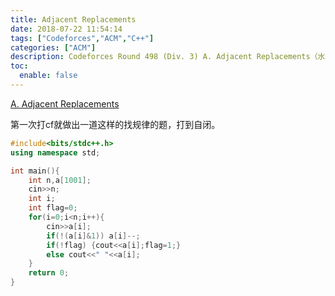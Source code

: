 ```yaml
---
title: Adjacent Replacements
date: 2018-07-22 11:54:14
tags: ["Codeforces","ACM","C++"]
categories: ["ACM"]
description: Codeforces Round 498 (Div. 3) A. Adjacent Replacements（水）
toc:
  enable: false
---
```


[A. Adjacent Replacements](https://codeforces.com/contest/1006/problem/A)  

第一次打cf就做出一道这样的找规律的题，打到自闭。
```cpp
#include<bits/stdc++.h>
using namespace std;

int main(){
    int n,a[1001];
    cin>>n;
    int i;
    int flag=0;
    for(i=0;i<n;i++){
        cin>>a[i];
        if(!(a[i]&1)) a[i]--;
        if(!flag) {cout<<a[i];flag=1;}
        else cout<<" "<<a[i];
    }
	return 0;
}
```